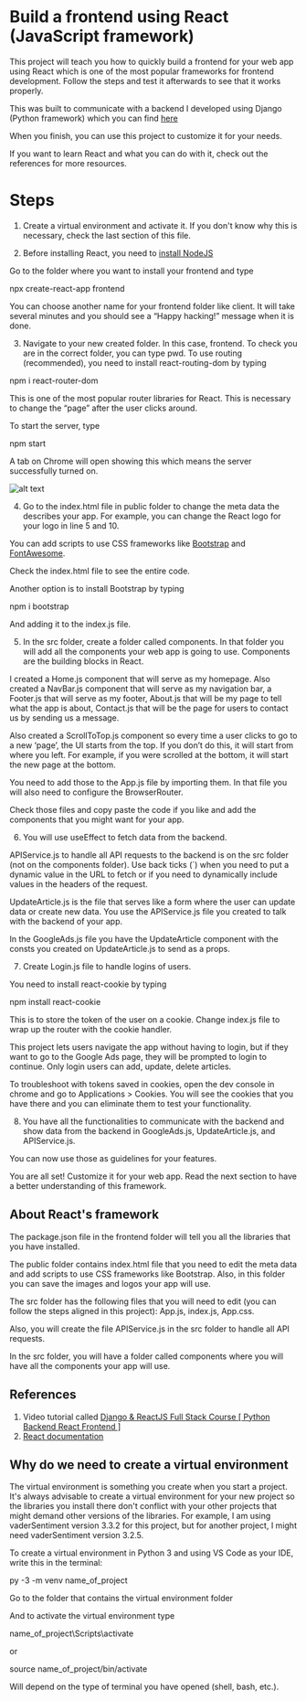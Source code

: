 # Build a frontend using React (JavaScript framework)

This project will teach you how to quickly build a frontend for your web app using React which is one of the most popular frameworks for frontend development. Follow the steps and test it afterwards to see that it works properly. 

This was built to communicate with a backend I developed using Django (Python framework) which you can find [here](https://github.com/fblascogarma/backend_starter)

When you finish, you can use this project to customize it for your needs.

If you want to learn React and what you can do with it, check out the references for more resources.

# Steps

1) Create a virtual environment and activate it. If you don't know why this is necessary, check the last section of this file.

2) Before installing React, you need to [install NodeJS](https://nodejs.org/en/download/)

Go to the folder where you want to install your frontend and type

npx create-react-app frontend

You can choose another name for your frontend folder like client.
It will take several minutes and you should see a “Happy hacking!” message when it is done.

 
3) Navigate to your new created folder. In this case, frontend.
To check you are in the correct folder, you can type pwd.
To use routing (recommended), you need to install react-routing-dom by typing

npm i react-router-dom

This is one of the most popular router libraries for React. This is necessary to change the “page” after the user clicks around. 

To start the server, type 

npm start

A tab on Chrome will open showing this which means the server successfully turned on.

![alt text](public/server_on.png)
 
4) Go to the index.html file in public folder to change the meta data the describes your app. For example, you can change the React logo for your logo in line 5 and 10.

You can add scripts to use CSS frameworks like [Bootstrap](https://getbootstrap.com/) and [FontAwesome](https://fontawesome.com/v4.7/get-started/).

Check the index.html file to see the entire code.

Another option is to install Bootstrap by typing

npm i bootstrap

And adding it to the index.js file.

5) In the src folder, create a folder called components. In that folder you will add all the components your web app is going to use. Components are the building blocks in React. 

I created a Home.js component that will serve as my homepage. Also created a NavBar.js component that will serve as my navigation bar, a Footer.js that will serve as my footer, About.js that will be my page to tell what the app is about, Contact.js that will be the page for users to contact us by sending us a message.

Also created a ScrollToTop.js component so every time a user clicks to go to a new ‘page’, the UI starts from the top. If you don’t do this, it will start from where you left. For example, if you were scrolled at the bottom, it will start the new page at the bottom.

You need to add those to the App.js file by importing them. In that file you will also need to configure the BrowserRouter.

Check those files and copy paste the code if you like and add the components that you might want for your app.

6) You will use useEffect to fetch data from the backend.

APIService.js to handle all API requests to the backend is on the src folder (not on the components folder). Use back ticks (`) when you need to put a dynamic value in the URL to fetch or if you need to dynamically include values in the headers of the request.

UpdateArticle.js is the file that serves like a form where the user can update data or create new data. You use the APIService.js file you created to talk with the backend of your app.

In the GoogleAds.js file you have the UpdateArticle component with the consts you created on UpdateArticle.js to send as a props.

7) Create Login.js file to handle logins of users.

You need to install react-cookie by typing

npm install react-cookie

This is to store the token of the user on a cookie.
Change index.js file to wrap up the router with the cookie handler.

This project lets users navigate the app without having to login, but if they want to go to the Google Ads page, they will be prompted to login to continue. Only login users can add, update, delete articles.

To troubleshoot with tokens saved in cookies, open the dev console in chrome and go to Applications > Cookies. You will see the cookies that you have there and you can eliminate them to test your functionality.


8) You have all the functionalities to communicate with the backend and show data from the backend in GoogleAds.js, UpdateArticle.js, and APIService.js. 

You can now use those as guidelines for your features.

You are all set! Customize it for your web app. Read the next section to have a better understanding of this framework.

## About React's framework

The package.json file in the frontend folder will tell you all the libraries that you have installed.

The public folder contains index.html file that you need to edit the meta data and add scripts to use CSS frameworks like Bootstrap. Also, in this folder you can save the images and logos your app will use.

The src folder has the following files that you will need to edit (you can follow the steps aligned in this project): App.js, index.js, App.css.

Also, you will create the file APIService.js in the src folder to handle all API requests.

In the src folder, you will have a folder called components where you will have all the components your app will use.

## References

1) Video tutorial called [Django & ReactJS Full Stack Course [ Python Backend React Frontend ]](https://www.youtube.com/watch?v=VBqJ0-imSMU)
2) [React documentation](https://reactjs.org/docs/getting-started.html)

## Why do we need to create a virtual environment

The virtual environment is something you create when you start a project. It's always advisable to create a virtual environment for your new project so the libraries you install there don't conflict with your other projects that might demand other versions of the libraries. For example, I am using vaderSentiment version 3.3.2 for this project, but for another project, I might need vaderSentiment version 3.2.5.

To create a virtual environment in Python 3 and using VS Code as your IDE, write this in the terminal:

py -3 -m venv name_of_project

Go to the folder that contains the virtual environment folder

And to activate the virtual environment type

name_of_project\Scripts\activate

or

source name_of_project/bin/activate

Will depend on the type of terminal you have opened (shell, bash, etc.).

